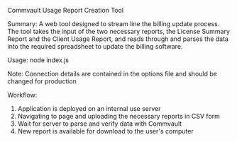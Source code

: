 Commvault Usage Report Creation Tool

Summary:
A web tool designed to stream line the billing update process.  The tool takes the input of the two necessary reports, the License Summary Report and the Client Usage Report, and reads through and parses the data into the required spreadsheet to update the billing software.

Usage:
node index.js

Note:
Connection details are contained in the options file and should be changed for production

Workflow:
1. Application is deployed on an internal use server
2. Navigating to page and uploading the necessary reports in CSV form
3. Wait for server to parse and verify data with Commvault
4. New report is available for download to the user's computer
